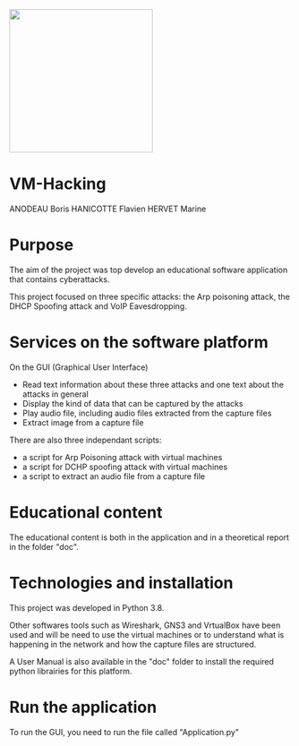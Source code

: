 <a href="https://www.ensicaen.fr">
<img src="https://www.ensicaen.fr/wp-content/uploads/2017/02/LogoEnsicaen.gif" width="256" >
</a>

VM-Hacking
================================================
ANODEAU Boris
HANICOTTE Flavien
HERVET Marine

# Purpose 

The aim of the project was top develop an educational software application that contains cyberattacks.

This project focused on three specific attacks: the Arp poisoning attack, the DHCP Spoofing attack and VoIP Eavesdropping. 

# Services on the software platform

On the GUI (Graphical User Interface)
 -  Read text information about these three attacks and one text about the attacks in general
 - Display the kind of data that can be captured by the attacks
 - Play audio file, including audio files extracted from the capture files
 - Extract image from a capture file

There are also three independant scripts:
 - a script for Arp Poisoning attack with virtual machines
  - a script for DCHP spoofing attack with virtual machines
  - a script to extract an audio file from a capture file
 
 
# Educational content

The educational content is both in the application and in a theoretical report in the folder "doc".

# Technologies and installation

This project was developed in Python 3.8.

Other softwares tools such as Wireshark, GNS3 and VrtualBox have been used and will be need to use the virtual machines or to understand what is happening in the network and how the capture files are structured.

A User Manual is also available in the "doc" folder to install the required python librairies for this platform.

# Run the application

To run the GUI, you need to run the file called "Application.py"
